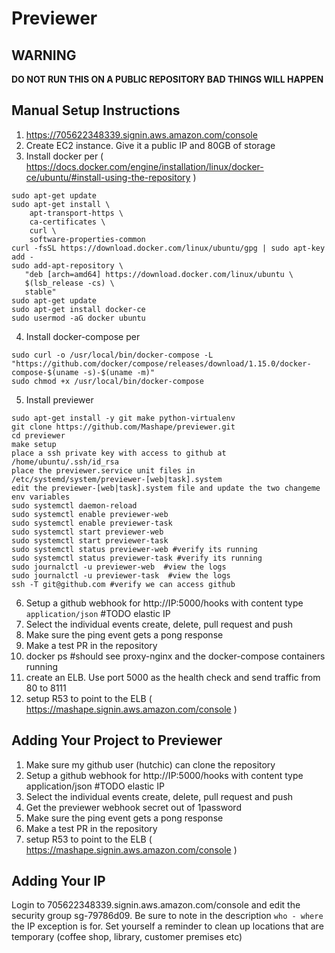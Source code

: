 # Previewer

## WARNING

**DO NOT RUN THIS ON A PUBLIC REPOSITORY BAD THINGS WILL HAPPEN**

## Manual Setup Instructions

1. https://705622348339.signin.aws.amazon.com/console
2. Create EC2 instance. Give it a public IP and 80GB of storage
3. Install docker per ( https://docs.docker.com/engine/installation/linux/docker-ce/ubuntu/#install-using-the-repository )
```
sudo apt-get update
sudo apt-get install \
    apt-transport-https \
    ca-certificates \
    curl \
    software-properties-common
curl -fsSL https://download.docker.com/linux/ubuntu/gpg | sudo apt-key add -
sudo add-apt-repository \
   "deb [arch=amd64] https://download.docker.com/linux/ubuntu \
   $(lsb_release -cs) \
   stable"
sudo apt-get update
sudo apt-get install docker-ce
sudo usermod -aG docker ubuntu
```

4. Install docker-compose per
```
sudo curl -o /usr/local/bin/docker-compose -L "https://github.com/docker/compose/releases/download/1.15.0/docker-compose-$(uname -s)-$(uname -m)"
sudo chmod +x /usr/local/bin/docker-compose
```

5. Install previewer
```
sudo apt-get install -y git make python-virtualenv
git clone https://github.com/Mashape/previewer.git
cd previewer
make setup
place a ssh private key with access to github at /home/ubuntu/.ssh/id_rsa
place the previewer.service unit files in /etc/systemd/system/previewer-[web|task].system
edit the previewer-[web|task].system file and update the two changeme env variables
sudo systemctl daemon-reload
sudo systemctl enable previewer-web
sudo systemctl enable previewer-task
sudo systemctl start previewer-web
sudo systemctl start previewer-task
sudo systemctl status previewer-web #verify its running
sudo systemctl status previewer-task #verify its running
sudo journalctl -u previewer-web  #view the logs
sudo journalctl -u previewer-task  #view the logs
ssh -T git@github.com #verify we can access github
```

6. Setup a github webhook for http://IP:5000/hooks with content type `application/json` #TODO elastic IP
7. Select the individual events create, delete, pull request and push
8. Make sure the ping event gets a pong response
9. Make a test PR in the repository
10. docker ps #should see proxy-nginx and the docker-compose containers running
11. create an ELB. Use port 5000 as the health check and send traffic from 80 to 8111
12. setup R53 to point to the ELB ( https://mashape.signin.aws.amazon.com/console )

## Adding Your Project to Previewer

1. Make sure my github user (hutchic) can clone the repository
2. Setup a github webhook for http://IP:5000/hooks with content type application/json #TODO elastic IP
3. Select the individual events create, delete, pull request and push
4. Get the previewer webhook secret out of 1password
5. Make sure the ping event gets a pong response
6. Make a test PR in the repository
7. setup R53 to point to the ELB ( https://mashape.signin.aws.amazon.com/console )

## Adding Your IP

Login to 705622348339.signin.aws.amazon.com/console and edit the security group sg-79786d09. Be sure to note
in the description `who - where` the IP exception is for. Set yourself a reminder to clean up locations that 
are temporary (coffee shop, library, customer premises etc)
